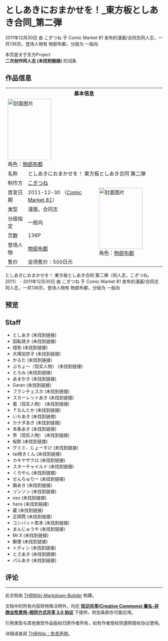 # としあきにおまかせを！_東方板としあき合同_第二弾

<!-- source html: G:\repos\THBWiki-Markdown-Builder\THBWikiMarkdown\Temp\main\1\15\ns0%3A%E3%81%A8%E3%81%97%E3%81%82%E3%81%8D%E3%81%AB%E3%81%8A%E3%81%BE%E3%81%8B%E3%81%9B%E3%82%92%EF%BC%81_%E6%9D%B1%E6%96%B9%E6%9D%BF%E3%81%A8%E3%81%97%E3%81%82%E3%81%8D%E5%90%88%E5%90%8C_%E7%AC%AC%E4%BA%8C%E5%BC%BE.html -->

2011年12月30日 由 こぎつね 于 Comic Market 81 发布的漫画/合同志同人志，一共136页，登场人物有 物部布都，分级为 一般向

本页是关于东方Project  
 **二次创作同人志 (未找到链接)** 的词条
## 作品信息

<table><tbody><tr><th colspan="3">基本信息</th></tr><tr><td class="cover-artwork-mobile" colspan="2"><a href="./文件-としあきにおまかせを！_東方板としあき合同_第二弾封面.jpg.md" class="image" title="封面图片"><img alt="封面图片" src="https://upload.thwiki.cc/thumb/3/31/%E3%81%A8%E3%81%97%E3%81%82%E3%81%8D%E3%81%AB%E3%81%8A%E3%81%BE%E3%81%8B%E3%81%9B%E3%82%92%EF%BC%81_%E6%9D%B1%E6%96%B9%E6%9D%BF%E3%81%A8%E3%81%97%E3%81%82%E3%81%8D%E5%90%88%E5%90%8C_%E7%AC%AC%E4%BA%8C%E5%BC%BE%E5%B0%81%E9%9D%A2.jpg/139px-%E3%81%A8%E3%81%97%E3%81%82%E3%81%8D%E3%81%AB%E3%81%8A%E3%81%BE%E3%81%8B%E3%81%9B%E3%82%92%EF%BC%81_%E6%9D%B1%E6%96%B9%E6%9D%BF%E3%81%A8%E3%81%97%E3%81%82%E3%81%8D%E5%90%88%E5%90%8C_%E7%AC%AC%E4%BA%8C%E5%BC%BE%E5%B0%81%E9%9D%A2.jpg" decoding="async" loading="lazy" width="139" height="196" srcset="https://upload.thwiki.cc/thumb/3/31/%E3%81%A8%E3%81%97%E3%81%82%E3%81%8D%E3%81%AB%E3%81%8A%E3%81%BE%E3%81%8B%E3%81%9B%E3%82%92%EF%BC%81_%E6%9D%B1%E6%96%B9%E6%9D%BF%E3%81%A8%E3%81%97%E3%81%82%E3%81%8D%E5%90%88%E5%90%8C_%E7%AC%AC%E4%BA%8C%E5%BC%BE%E5%B0%81%E9%9D%A2.jpg/209px-%E3%81%A8%E3%81%97%E3%81%82%E3%81%8D%E3%81%AB%E3%81%8A%E3%81%BE%E3%81%8B%E3%81%9B%E3%82%92%EF%BC%81_%E6%9D%B1%E6%96%B9%E6%9D%BF%E3%81%A8%E3%81%97%E3%81%82%E3%81%8D%E5%90%88%E5%90%8C_%E7%AC%AC%E4%BA%8C%E5%BC%BE%E5%B0%81%E9%9D%A2.jpg 1.5x, https://upload.thwiki.cc/3/31/%E3%81%A8%E3%81%97%E3%81%82%E3%81%8D%E3%81%AB%E3%81%8A%E3%81%BE%E3%81%8B%E3%81%9B%E3%82%92%EF%BC%81_%E6%9D%B1%E6%96%B9%E6%9D%BF%E3%81%A8%E3%81%97%E3%81%82%E3%81%8D%E5%90%88%E5%90%8C_%E7%AC%AC%E4%BA%8C%E5%BC%BE%E5%B0%81%E9%9D%A2.jpg 2x" data-file-width="273" data-file-height="384"></a><div class="cover-char">角色：<a href="./物部布都.md" title="物部布都">物部布都</a></div></td>
</tr><tr><td class="label">名称</td><td colspan="2"> としあきにおまかせを！ 東方板としあき合同 第二弾 </td></tr><tr><td class="label">制作方</td><td><a href="/index.php?title=%E3%81%93%E3%81%8E%E3%81%A4%E3%81%AD&amp;action=edit&amp;redlink=1" class="new" title="こぎつね（页面不存在）">こぎつね</a></td><td class="cover-artwork" rowspan="7" style="min-width:196px;"><a href="./文件-としあきにおまかせを！_東方板としあき合同_第二弾封面.jpg.md" class="image" title="封面图片"><img alt="封面图片" src="https://upload.thwiki.cc/thumb/3/31/%E3%81%A8%E3%81%97%E3%81%82%E3%81%8D%E3%81%AB%E3%81%8A%E3%81%BE%E3%81%8B%E3%81%9B%E3%82%92%EF%BC%81_%E6%9D%B1%E6%96%B9%E6%9D%BF%E3%81%A8%E3%81%97%E3%81%82%E3%81%8D%E5%90%88%E5%90%8C_%E7%AC%AC%E4%BA%8C%E5%BC%BE%E5%B0%81%E9%9D%A2.jpg/139px-%E3%81%A8%E3%81%97%E3%81%82%E3%81%8D%E3%81%AB%E3%81%8A%E3%81%BE%E3%81%8B%E3%81%9B%E3%82%92%EF%BC%81_%E6%9D%B1%E6%96%B9%E6%9D%BF%E3%81%A8%E3%81%97%E3%81%82%E3%81%8D%E5%90%88%E5%90%8C_%E7%AC%AC%E4%BA%8C%E5%BC%BE%E5%B0%81%E9%9D%A2.jpg" decoding="async" loading="lazy" width="139" height="196" srcset="https://upload.thwiki.cc/thumb/3/31/%E3%81%A8%E3%81%97%E3%81%82%E3%81%8D%E3%81%AB%E3%81%8A%E3%81%BE%E3%81%8B%E3%81%9B%E3%82%92%EF%BC%81_%E6%9D%B1%E6%96%B9%E6%9D%BF%E3%81%A8%E3%81%97%E3%81%82%E3%81%8D%E5%90%88%E5%90%8C_%E7%AC%AC%E4%BA%8C%E5%BC%BE%E5%B0%81%E9%9D%A2.jpg/209px-%E3%81%A8%E3%81%97%E3%81%82%E3%81%8D%E3%81%AB%E3%81%8A%E3%81%BE%E3%81%8B%E3%81%9B%E3%82%92%EF%BC%81_%E6%9D%B1%E6%96%B9%E6%9D%BF%E3%81%A8%E3%81%97%E3%81%82%E3%81%8D%E5%90%88%E5%90%8C_%E7%AC%AC%E4%BA%8C%E5%BC%BE%E5%B0%81%E9%9D%A2.jpg 1.5x, https://upload.thwiki.cc/3/31/%E3%81%A8%E3%81%97%E3%81%82%E3%81%8D%E3%81%AB%E3%81%8A%E3%81%BE%E3%81%8B%E3%81%9B%E3%82%92%EF%BC%81_%E6%9D%B1%E6%96%B9%E6%9D%BF%E3%81%A8%E3%81%97%E3%81%82%E3%81%8D%E5%90%88%E5%90%8C_%E7%AC%AC%E4%BA%8C%E5%BC%BE%E5%B0%81%E9%9D%A2.jpg 2x" data-file-width="273" data-file-height="384"></a><div class="cover-char">角色：<a href="./物部布都.md" title="物部布都">物部布都</a></div></td>
</tr><tr><td class="label">首发日期</td><td>2011-12-30&#160;（<a href="/展会作品列表?e=Comic+Market%2381">Comic Market 81</a>）</td></tr><tr><td class="label">类型</td><td>漫画，合同志</td></tr><tr><td class="label">分级指定</td><td>一般向</td></tr><tr><td class="label">页数</td><td>136P</td></tr><tr><td class="label">登场人物</td><td><a href="./物部布都.md" title="物部布都">物部布都</a></td></tr><tr><td class="label">售价</td><td>会场售价：500日元</td></tr></tbody></table>

としあきにおまかせを！ 東方板としあき合同 第二弾（同人志，こぎつね，2011） - 2011年12月30日 由 こぎつね 于 Comic Market 81 发布的漫画/合同志同人志，一共136页，登场人物有 物部布都，分级为 一般向
## 预览
## Staff
- としあき (未找到链接)
- 回転焼き (未找到链接)
- 毬弥 (未找到链接)
- 大場加奈子 (未找到链接)
- かるた (未找到链接)
- ぶちょ～（现实人物） (未找到链接)
- とろみ (未找到链接)
- あまかき (未找到链接)
- Garan (未找到链接)
- フランチェスカ (未找到链接)
- スカーレットあき (未找到链接)
- 風（现实人物） (未找到链接)
- ｆなんとか (未找到链接)
- いｂあき (未找到链接)
- カナダあき (未找到链接)
- 本条あき (未找到链接)
- 界（现实人物） (未找到链接)
- 桜酔 (未找到链接)
- グミミ、じょーすけ (未找到链接)
- tai焼きくん (未找到链接)
- カキヤザクロ (未找到链接)
- スターチャイルド (未找到链接)
- くろやん (未找到链接)
- せんちゅりー (未找到链接)
- 鍋あき (未找到链接)
- ゾンソン (未找到链接)
- oso (未找到链接)
- hans (未找到链接)
- 蔵 (未找到链接)
- 正岡筒 (未找到链接)
- コンバット若本 (未找到链接)
- まんじゅうや (未找到链接)
- Mr.X (未找到链接)
- 郵便 (未找到链接)
- トディン (未找到链接)
- とさあき (未找到链接)
- パルあき (未找到链接)

## 评论




---

此文档由 [THBWiki-Markdown-Builder](https://github.com/Delsin-Yu/THBWiki-Markdown-Builder) 构建。

文档中的所有内容除特殊注明外，均在 [**知识共享(Creative Commons) 署名-非商业性使用-相同方式共享 3.0 协议**](https://creativecommons.org/licenses/by-sa/3.0/deed.zh-hans) 下提供，附加条款亦可能应用。

引用类型与其他类型作品版权归原作者所有，如有作者授权则遵照授权协议使用。

详细请查阅 [THBWiki：免责声明](https://thbwiki.cc/THBWiki:%E5%85%8D%E8%B4%A3%E5%A3%B0%E6%98%8E)。

